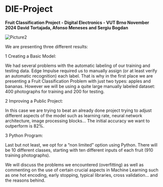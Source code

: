 # DIE-Project
**Fruit Classification Project - Digital Electronics - VUT Brno November 2024 
David Tortajada, Afonso Meneses and Sergiu Bogdan**
<p align="center">
 
![Picture2](https://github.com/user-attachments/assets/47679d20-630a-4800-95c4-c9f8d8948e83)
</p>  
<p align="justify">
We are presenting three different results:

1 Creating a Basic Model: 

We had several problems with the automatic labeling of our training and testing data. Edge Impulse required us to manually assign (or at least verify an automatic recognition) each label. 
That is why in the first place we are presenting a Fruit Classification Problem with just two types: apples and bananas. However we will be using a quite large manually labeled dataset: 400 photographs for training and 200 for testing.

2 Improving a Public Project:

In this case we are trying to beat an already done project trying to adjust different aspects of the model such as learning rate, neural network architecture, image processing blocks… The initial accuracy we want to outperform is 82%.

3 Python Program:

Last but not least, we opt for a “non limited” option using Python. There will be 10 different classes, starting with ten different inputs of each fruit (910 training photographs). 

We will discuss the problems we encountered (overfitting) as well as commenting on the use of certain crucial aspects in Machine Learning such as one hot encoding, early stopping, typical libraries, cross validation… and the reasons behind.

 </p>
